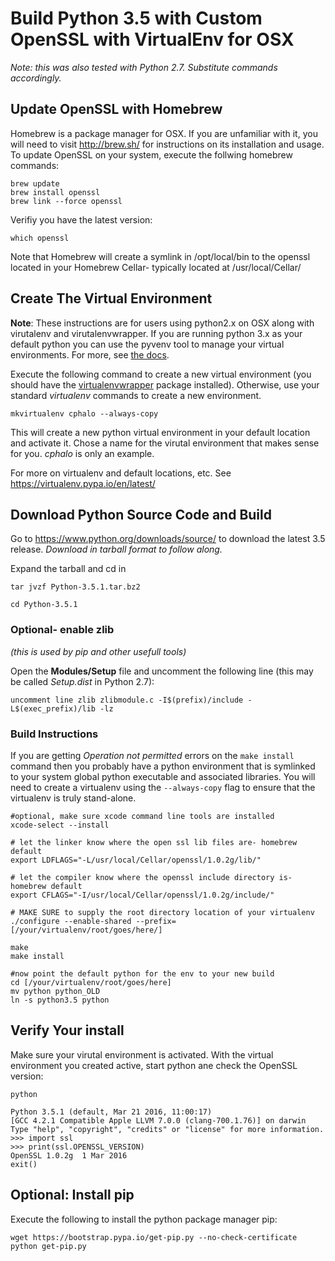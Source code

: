 # Build Python 3.5 with Custom OpenSSL with VirtualEnv for OSX
*Note: this was also tested with Python 2.7.  Substitute commands accordingly.*

## Update OpenSSL with Homebrew
Homebrew is a package manager for OSX.  If you are unfamiliar with it, you
will need to visit <http://brew.sh/> for instructions on its installation and
usage.  To update OpenSSL on your system, execute the follwing homebrew commands:

```
brew update
brew install openssl
brew link --force openssl
```

Verifiy you have the latest version:

```
which openssl
```

Note that Homebrew will create a symlink in /opt/local/bin to the openssl
located in your Homebrew Cellar- typically located at /usr/local/Cellar/

## Create The Virtual Environment

**Note**: These instructions are for users using python2.x on OSX along
with virutalenv and virutalenvwrapper.  If you are running python 3.x as your
default python you can use the pyvenv tool to manage your virtual environments.
For more, see [the docs](https://docs.python.org/3/library/venv.html).

Execute the following command to create a new virtual environment (you should have
the [virtualenvwrapper](https://virtualenvwrapper.readthedocs.org/en/latest/)
package installed).  Otherwise, use your standard *virtualenv* commands to create
a new environment.

```
mkvirtualenv cphalo --always-copy
```

This will create a new python virtual environment in your default location and
activate it.
Chose a name for the virutal environment that makes sense for you.  *cphalo*
is only an example.

For more on virtualenv and default locations, etc.  See <https://virtualenv.pypa.io/en/latest/>

## Download Python Source Code and Build

Go to <https://www.python.org/downloads/source/> to download the latest 3.5
release.  *Download in tarball format to follow along.*

Expand the tarball and cd in

```
tar jvzf Python-3.5.1.tar.bz2

cd Python-3.5.1
```

### Optional- enable zlib
*(this is used by pip and other usefull tools)*

Open the **Modules/Setup** file and uncomment the following line
(this may be called *Setup.dist* in Python 2.7):
```
uncomment line zlib zlibmodule.c -I$(prefix)/include -L$(exec_prefix)/lib -lz
```

### Build Instructions

If you are getting *Operation not permitted* errors on the `make install`
command then you probably have a python environment that is symlinked to your
system global python executable and associated libraries.  You will need to
create a virtualenv using the `--always-copy` flag to ensure that the virtualenv
is truly stand-alone.

```
#optional, make sure xcode command line tools are installed
xcode-select --install

# let the linker know where the open ssl lib files are- homebrew default
export LDFLAGS="-L/usr/local/Cellar/openssl/1.0.2g/lib/"

# let the compiler know where the openssl include directory is- homebrew default
export CFLAGS="-I/usr/local/Cellar/openssl/1.0.2g/include/"

# MAKE SURE to supply the root directory location of your virtualenv
./configure --enable-shared --prefix=[/your/virtualenv/root/goes/here/]

make
make install

#now point the default python for the env to your new build
cd [/your/virtualenv/root/goes/here]
mv python python_OLD
ln -s python3.5 python

```

## Verify Your install
Make sure your virutal environment is activated.  With the virtual environment
you created active, start python ane check the OpenSSL version:

```
python

Python 3.5.1 (default, Mar 21 2016, 11:00:17)
[GCC 4.2.1 Compatible Apple LLVM 7.0.0 (clang-700.1.76)] on darwin
Type "help", "copyright", "credits" or "license" for more information.
>>> import ssl
>>> print(ssl.OPENSSL_VERSION)
OpenSSL 1.0.2g  1 Mar 2016
exit()
```

## Optional: Install pip

Execute the following to install the python package manager pip:

```
wget https://bootstrap.pypa.io/get-pip.py --no-check-certificate
python get-pip.py
```
